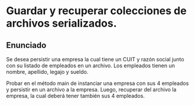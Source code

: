 
# Guardar y recuperar colecciones de archivos serializados.

## Enunciado
Se desea persistir una empresa la cual tiene un CUIT y razón social junto con su listado de empleados en un archivo. Los empleados tienen un nombre, apellido, legajo y sueldo.

Probar en el método main de instanciar una empresa con sus 4 empleados y persistir en un archivo a la empresa. Luego, recuperar del archivo la empresa, la cual deberá tener también sus 4 empleados.



